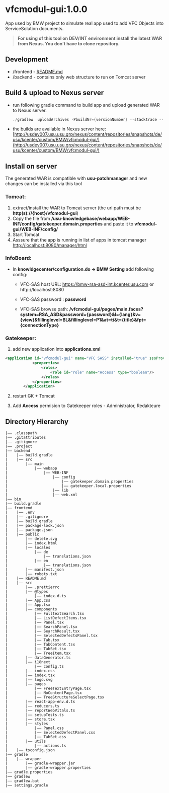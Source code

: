 vfcmodul-gui:1.0.0
===
App used by BMW project to simulate real app used to add VFC Objects into ServiceSolution documents.


> **For using of this tool on DEV/INT environment install the latest WAR from Nexus. You don't have to clone repository.**


## Development
- /frontend - [README.md](frontend/README.md)
- /backend - contains only web structure to run on Tomcat server

## Build & upload to Nexus server
- run following gradle command to build app and upload generated WAR to Nexus server.

  ```PowerShell
  ./gradlew  uploadArchives -PbuildNr={versionNumber} --stacktrace --console=plain
  ```
- the builds are available in Nexus server here:
[http://usdev007.usu.usu.grp/nexus/content/repositories/snapshots/de/usu/kcenter/custom/BMW/vfcmodul-gui/](http://usdev007.usu.usu.grp/nexus/content/repositories/snapshots/de/usu/kcenter/custom/BMW/vfcmodul-gui/)

## Install on server

The generated WAR is compatible with **usu-patchmanager** and new changes can be installed via this tool

### Tomcat:

1. extract/install the WAR to Tomcat server (the url path must be **http(s)://{host}/vfcmodul-gui**)
2. Copy the file from **/usu-knowledgebase/webapp/WEB-INF/config/gatekeeper.domain.properties** and paste it to **vfcmodul-gui/WEB-INF/config/**
3. Start Tomcat
4. Asssure that the app is running in list of apps in tomcat manager [http://localhost:8080/manager/html](http://localhost:8080/manager/html)

### InfoBoard: 

- In **knowldgecenter/configuration.do -> BMW Setting** add following config:

    * VFC-SAS host URL: https://bmw-rsa-asd-int.kcenter.usu.com or http://localhost:8080
    * VFC-SAS password : **password**

    * VFC-SAS browse path: **/vfcmodul-gui/pages/main.faces?system=RSA_ASD&password={password}&l={lang}&v={view}&fillinglevel=BL&fillinglevel=P1&at=tt&t={title}&fpt={connectionType}**

### Gatekeeper: 

1. add new application into **applications.xml**

```xml
<application id="vfcmodul-gui" name="VFC SASS" installed="true" ssoProvider="sso" autoAccess="false" autoAdminAccess="false" visible="true">
            <properties>
                <roles>
                    <role id="role" name="Access" type="boolean"/>
                </roles>
            </properties>
        </application> 

```
2. restart GK + Tomcat

3. Add **Access** permision to Gatekeeper roles - Administrator, Redakteure

## Directory Hierarchy
```
|—— .classpath
|—— .gitattributes
|—— .gitignore
|—— .project
|—— backend
|    |—— build.gradle
|    |—— src
|        |—— main
|            |—— webapp
|                |—— WEB-INF
|                    |—— config
|                        |—— gatekeeper.domain.properties
|                        |—— gatekeeper.local.properties
|                    |—— lib
|                    |—— web.xml
|—— bin
|—— build.gradle
|—— frontend
|    |—— .env
|    |—— .gitignore
|    |—— build.gradle
|    |—— package-lock.json
|    |—— package.json
|    |—— public
|        |—— delete.svg
|        |—— index.html
|        |—— locales
|            |—— de
|                |—— translations.json
|            |—— en
|                |—— translations.json
|        |—— manifest.json
|        |—— robots.txt
|    |—— README.md
|    |—— src
|        |—— .prettierrc
|        |—— @types
|            |—— index.d.ts
|        |—— App.css
|        |—— App.tsx
|        |—— components
|            |—— FulltextSearch.tsx
|            |—— ListDefectItems.tsx
|            |—— Panel.tsx
|            |—— SearchPanel.tsx
|            |—— SearchResult.tsx
|            |—— SelectedDefectsPanel.tsx
|            |—— Tab.tsx
|            |—— TabContent.tsx
|            |—— TabSet.tsx
|            |—— TreeItem.tsx
|        |—— dataGenerator.ts
|        |—— i18next
|            |—— config.ts
|        |—— index.css
|        |—— index.tsx
|        |—— logo.svg
|        |—— pages
|            |—— FreeTextEntryPage.tsx
|            |—— NoContentPage.tsx
|            |—— TreeStructureSelectPage.tsx
|        |—— react-app-env.d.ts
|        |—— reducers.ts
|        |—— reportWebVitals.ts
|        |—— setupTests.ts
|        |—— store.tsx
|        |—— styles
|            |—— Panel.css
|            |—— SelectedDefectPanel.css
|            |—— TabSet.css
|        |—— utils
|            |—— actions.ts
|    |—— tsconfig.json
|—— gradle
|    |—— wrapper
|        |—— gradle-wrapper.jar
|        |—— gradle-wrapper.properties
|—— gradle.properties
|—— gradlew
|—— gradlew.bat
|—— settings.gradle
```
